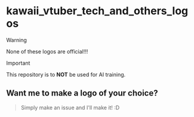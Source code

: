 # kawaii_vtuber_tech_and_others_logos

> [!WARNING]
> None of these logos are official!!!

> [!Important]
> This repository is to **NOT** be used for AI training.

## Want me to make a logo of your choice?
> Simply make an issue and I'll make it! :D
